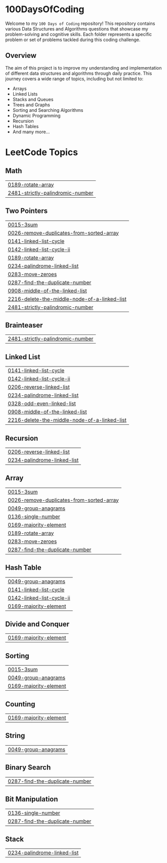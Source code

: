 # 100DaysOfCoding


Welcome to my `100 Days of Coding` repository! This repository contains various Data Structures and Algorithms questions that showcase my problem-solving and cognitive skills. Each folder represents a specific problem or set of problems tackled during this coding challenge.

## Overview

The aim of this project is to improve my understanding and implementation of different data structures and algorithms through daily practice. This journey covers a wide range of topics, including but not limited to:

- Arrays
- Linked Lists
- Stacks and Queues
- Trees and Graphs
- Sorting and Searching Algorithms
- Dynamic Programming
- Recursion
- Hash Tables
- And many more...

<!---LeetCode Topics Start-->
# LeetCode Topics
## Math
|  |
| ------- |
| [0189-rotate-array](https://github.com/ApoorvaM16/100DaysOfCoding/tree/master/0189-rotate-array) |
| [2481-strictly-palindromic-number](https://github.com/ApoorvaM16/100DaysOfCoding/tree/master/2481-strictly-palindromic-number) |
## Two Pointers
|  |
| ------- |
| [0015-3sum](https://github.com/ApoorvaM16/100DaysOfCoding/tree/master/0015-3sum) |
| [0026-remove-duplicates-from-sorted-array](https://github.com/ApoorvaM16/100DaysOfCoding/tree/master/0026-remove-duplicates-from-sorted-array) |
| [0141-linked-list-cycle](https://github.com/ApoorvaM16/100DaysOfCoding/tree/master/0141-linked-list-cycle) |
| [0142-linked-list-cycle-ii](https://github.com/ApoorvaM16/100DaysOfCoding/tree/master/0142-linked-list-cycle-ii) |
| [0189-rotate-array](https://github.com/ApoorvaM16/100DaysOfCoding/tree/master/0189-rotate-array) |
| [0234-palindrome-linked-list](https://github.com/ApoorvaM16/100DaysOfCoding/tree/master/0234-palindrome-linked-list) |
| [0283-move-zeroes](https://github.com/ApoorvaM16/100DaysOfCoding/tree/master/0283-move-zeroes) |
| [0287-find-the-duplicate-number](https://github.com/ApoorvaM16/100DaysOfCoding/tree/master/0287-find-the-duplicate-number) |
| [0908-middle-of-the-linked-list](https://github.com/ApoorvaM16/100DaysOfCoding/tree/master/0908-middle-of-the-linked-list) |
| [2216-delete-the-middle-node-of-a-linked-list](https://github.com/ApoorvaM16/100DaysOfCoding/tree/master/2216-delete-the-middle-node-of-a-linked-list) |
| [2481-strictly-palindromic-number](https://github.com/ApoorvaM16/100DaysOfCoding/tree/master/2481-strictly-palindromic-number) |
## Brainteaser
|  |
| ------- |
| [2481-strictly-palindromic-number](https://github.com/ApoorvaM16/100DaysOfCoding/tree/master/2481-strictly-palindromic-number) |
## Linked List
|  |
| ------- |
| [0141-linked-list-cycle](https://github.com/ApoorvaM16/100DaysOfCoding/tree/master/0141-linked-list-cycle) |
| [0142-linked-list-cycle-ii](https://github.com/ApoorvaM16/100DaysOfCoding/tree/master/0142-linked-list-cycle-ii) |
| [0206-reverse-linked-list](https://github.com/ApoorvaM16/100DaysOfCoding/tree/master/0206-reverse-linked-list) |
| [0234-palindrome-linked-list](https://github.com/ApoorvaM16/100DaysOfCoding/tree/master/0234-palindrome-linked-list) |
| [0328-odd-even-linked-list](https://github.com/ApoorvaM16/100DaysOfCoding/tree/master/0328-odd-even-linked-list) |
| [0908-middle-of-the-linked-list](https://github.com/ApoorvaM16/100DaysOfCoding/tree/master/0908-middle-of-the-linked-list) |
| [2216-delete-the-middle-node-of-a-linked-list](https://github.com/ApoorvaM16/100DaysOfCoding/tree/master/2216-delete-the-middle-node-of-a-linked-list) |
## Recursion
|  |
| ------- |
| [0206-reverse-linked-list](https://github.com/ApoorvaM16/100DaysOfCoding/tree/master/0206-reverse-linked-list) |
| [0234-palindrome-linked-list](https://github.com/ApoorvaM16/100DaysOfCoding/tree/master/0234-palindrome-linked-list) |
## Array
|  |
| ------- |
| [0015-3sum](https://github.com/ApoorvaM16/100DaysOfCoding/tree/master/0015-3sum) |
| [0026-remove-duplicates-from-sorted-array](https://github.com/ApoorvaM16/100DaysOfCoding/tree/master/0026-remove-duplicates-from-sorted-array) |
| [0049-group-anagrams](https://github.com/ApoorvaM16/100DaysOfCoding/tree/master/0049-group-anagrams) |
| [0136-single-number](https://github.com/ApoorvaM16/100DaysOfCoding/tree/master/0136-single-number) |
| [0169-majority-element](https://github.com/ApoorvaM16/100DaysOfCoding/tree/master/0169-majority-element) |
| [0189-rotate-array](https://github.com/ApoorvaM16/100DaysOfCoding/tree/master/0189-rotate-array) |
| [0283-move-zeroes](https://github.com/ApoorvaM16/100DaysOfCoding/tree/master/0283-move-zeroes) |
| [0287-find-the-duplicate-number](https://github.com/ApoorvaM16/100DaysOfCoding/tree/master/0287-find-the-duplicate-number) |
## Hash Table
|  |
| ------- |
| [0049-group-anagrams](https://github.com/ApoorvaM16/100DaysOfCoding/tree/master/0049-group-anagrams) |
| [0141-linked-list-cycle](https://github.com/ApoorvaM16/100DaysOfCoding/tree/master/0141-linked-list-cycle) |
| [0142-linked-list-cycle-ii](https://github.com/ApoorvaM16/100DaysOfCoding/tree/master/0142-linked-list-cycle-ii) |
| [0169-majority-element](https://github.com/ApoorvaM16/100DaysOfCoding/tree/master/0169-majority-element) |
## Divide and Conquer
|  |
| ------- |
| [0169-majority-element](https://github.com/ApoorvaM16/100DaysOfCoding/tree/master/0169-majority-element) |
## Sorting
|  |
| ------- |
| [0015-3sum](https://github.com/ApoorvaM16/100DaysOfCoding/tree/master/0015-3sum) |
| [0049-group-anagrams](https://github.com/ApoorvaM16/100DaysOfCoding/tree/master/0049-group-anagrams) |
| [0169-majority-element](https://github.com/ApoorvaM16/100DaysOfCoding/tree/master/0169-majority-element) |
## Counting
|  |
| ------- |
| [0169-majority-element](https://github.com/ApoorvaM16/100DaysOfCoding/tree/master/0169-majority-element) |
## String
|  |
| ------- |
| [0049-group-anagrams](https://github.com/ApoorvaM16/100DaysOfCoding/tree/master/0049-group-anagrams) |
## Binary Search
|  |
| ------- |
| [0287-find-the-duplicate-number](https://github.com/ApoorvaM16/100DaysOfCoding/tree/master/0287-find-the-duplicate-number) |
## Bit Manipulation
|  |
| ------- |
| [0136-single-number](https://github.com/ApoorvaM16/100DaysOfCoding/tree/master/0136-single-number) |
| [0287-find-the-duplicate-number](https://github.com/ApoorvaM16/100DaysOfCoding/tree/master/0287-find-the-duplicate-number) |
## Stack
|  |
| ------- |
| [0234-palindrome-linked-list](https://github.com/ApoorvaM16/100DaysOfCoding/tree/master/0234-palindrome-linked-list) |
<!---LeetCode Topics End-->